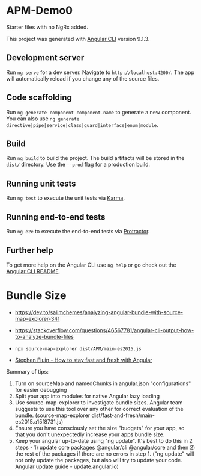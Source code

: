 # APM-Demo0

Starter files with no NgRx added.

This project was generated with [Angular CLI](https://github.com/angular/angular-cli) version 9.1.3.

## Development server

Run `ng serve` for a dev server. Navigate to `http://localhost:4200/`. The app will automatically reload if you change any of the source files.

## Code scaffolding

Run `ng generate component component-name` to generate a new component. You can also use `ng generate directive|pipe|service|class|guard|interface|enum|module`.

## Build

Run `ng build` to build the project. The build artifacts will be stored in the `dist/` directory. Use the `--prod` flag for a production build.

## Running unit tests

Run `ng test` to execute the unit tests via [Karma](https://karma-runner.github.io).

## Running end-to-end tests

Run `ng e2e` to execute the end-to-end tests via [Protractor](http://www.protractortest.org/).

## Further help

To get more help on the Angular CLI use `ng help` or go check out the [Angular CLI README](https://github.com/angular/angular-cli/blob/master/README.md).

# Bundle Size

- https://dev.to/salimchemes/analyzing-angular-bundle-with-source-map-explorer-341

- https://stackoverflow.com/questions/46567781/angular-cli-output-how-to-analyze-bundle-files

- `npx source-map-explorer dist/APM/main-es2015.js`

- [Stephen Fluin - How to stay fast and fresh with Angular](https://youtu.be/B-lipaiZII8?t=215)

Summary of tips:

1. Turn on sourceMap and namedChunks in angular.json "configurations" for easier debugging
2. Split your app into modules for native Angular lazy loading
3. Use source-map-explorer to investigate bundle sizes. Angular team suggests to use this tool over any other for correct evaluation of the bundle. (source-map-explorer dist/fast-and-fresh/main-es2015.a15f8731.js)
4. Ensure you have consciously set the size "budgets" for your app, so that you don't unexpectedly increase your apps bundle size.
5. Keep your angular up-to-date using "ng update". It's best to do this in 2 steps - 1) update core packages @angular/cli @angular/core and then 2) the rest of the packages if there are no errors in step 1. ("ng update" will not only update the packages, but also will try to update your code. Angular update guide - update.angular.io)
